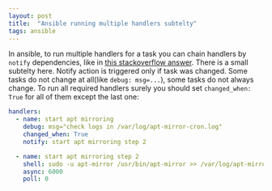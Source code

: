 ```yaml
---
layout: post
title:  "Ansible running multiple handlers subtelty"
tags: ansible
---
```


In ansible, to run multiple handlers for a task you can chain handlers by `notify` dependencies, like in [this stackoverflow answer](http://stackoverflow.com/a/31618968/890863). There is a small subtelty here. Notify action is triggered only if task was changed. Some tasks do not change at all(like `debug: msg=...`), some tasks do not always change. To run all required handlers surely you should set `changed_when: True` for all of them except the last one:

```yaml
handlers:
  - name: start apt mirroring
    debug: msg="check logs in /var/log/apt-mirror-cron.log"
    changed_when: True
    notify: start apt mirroring step 2

  - name: start apt mirroring step 2
    shell: sudo -u apt-mirror /usr/bin/apt-mirror >> /var/log/apt-mirror-cron.log 2>&1
    async: 6000
    poll: 0
```
